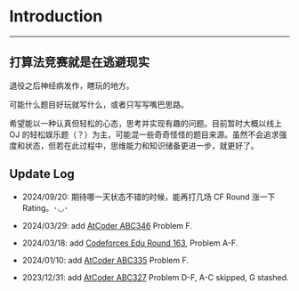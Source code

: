 # Introduction

---

## 打算法竞赛就是在逃避现实

退役之后神经病发作，瞎玩的地方。

可能什么题目好玩就写什么，或者只写写嘴巴思路。

希望能以一种认真但轻松的心态，思考并实现有趣的问题。目前暂时大概以线上 OJ 的轻松娱乐题（？）为主，可能混一些奇奇怪怪的题目来源。虽然不会追求强度和状态，但若在此过程中，思维能力和知识储备更进一步，就更好了。

## Update Log

- 2024/09/20: 期待哪一天状态不错的时候，能再打几场 CF Round 涨一下 Rating。･◡･

- 2024/03/29: add [AtCoder ABC346](https://atcoder.jp/contests/abc346) Problem F.

- 2024/03/18: add [Codeforces Edu Round 163](https://codeforces.com/contest/1948), Problem A-F.

- 2024/01/10: add [AtCoder ABC335](https://atcoder.jp/contests/abc335) Problem F.

- 2023/12/31: add [AtCoder ABC327](https://atcoder.jp/contests/abc327) Problem D-F, A-C skipped, G stashed.